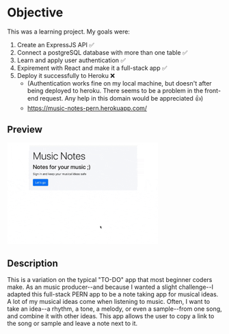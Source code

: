 # Objective 
This was a learning project. My goals were:
1. Create an ExpressJS API :white_check_mark:
2. Connect a postgreSQL database with more than one table :white_check_mark:
3. Learn and apply user authentication :white_check_mark:
4. Expirement with React and make it a full-stack app :white_check_mark:
5. Deploy it successfully to Heroku :x:
    - (Authentication works fine on my local machine, but doesn't after being deployed to heroku. There seems to be a problem in the front-end request. Any help in this domain would be appreciated :thumbsup:)
    - https://music-notes-pern.herokuapp.com/

## Preview
<img src="https://github.com/vincanger/PERN-music-notes/blob/main/music-app-preview.gif" width="70%" height="70%" />

## Description
This is a variation on the typical "TO-DO" app that most beginner coders make. As an music producer--and because I wanted a slight challenge--I adapted this full-stack PERN app to be a note taking app for musical ideas. A lot of my musical ideas come when listening to music. Often, I want to take an idea--a rhythm, a tone, a melody, or even a sample--from one song, and combine it with other ideas. This app allows the user to copy a link to the song or sample and leave a note next to it.